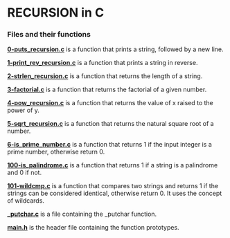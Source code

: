 # RECURSION in C #

### Files and their functions ###

**[0-puts_recursion.c](0-puts_recursion.c)** is a function that prints a string, followed by a new line.

**[1-print_rev_recursion.c](1-print_rev_recursion.c)** is a function that prints a string in reverse.

**[2-strlen_recursion.c](2-strlen_recursion.c)** is a function that returns the length of a string.

**[3-factorial.c](3-factorial.c)** is a function that returns the factorial of a given number.

**[4-pow_recursion.c](4-pow_recursion.c)** is a function that returns the value of x raised to the power of y.

**[5-sqrt_recursion.c](5-sqrt_recursion.c)** is a function that returns the natural square root of a number.

**[6-is_prime_number.c](6-is_prime_number.c)** is a function that returns 1 if the input integer is a prime number, otherwise return 0.

**[100-is_palindrome.c](100-is_palindrome.c)** is a function that returns 1 if a string is a palindrome and 0 if not.

**[101-wildcmp.c](101-wildcmp.c)** is a function that compares two strings and returns 1 if the strings can be considered identical, otherwise return 0. It uses the concept of wildcards.

**[_putchar.c](_putchar.c)** is a file containing the _putchar function.

**[main.h](main.h)** is the header file containing the function prototypes.
